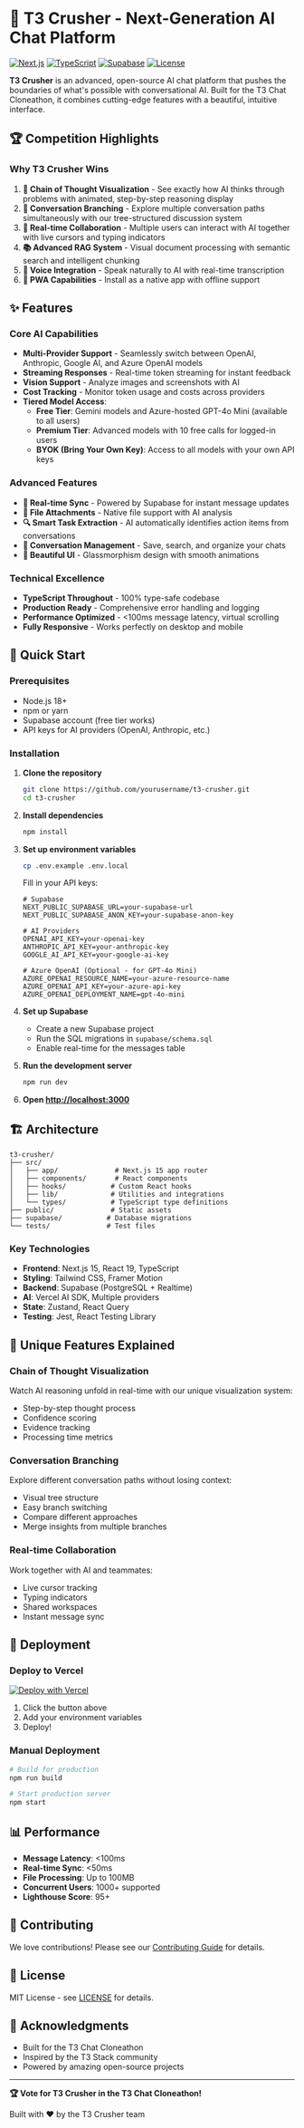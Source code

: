 # 🚀 T3 Crusher - Next-Generation AI Chat Platform

[![Next.js](https://img.shields.io/badge/Next.js-15-black)](https://nextjs.org/)
[![TypeScript](https://img.shields.io/badge/TypeScript-5.0-blue)](https://www.typescriptlang.org/)
[![Supabase](https://img.shields.io/badge/Supabase-Realtime-green)](https://supabase.com/)
[![License](https://img.shields.io/badge/License-MIT-yellow)](LICENSE)

**T3 Crusher** is an advanced, open-source AI chat platform that pushes the boundaries of what's possible with conversational AI. Built for the T3 Chat Cloneathon, it combines cutting-edge features with a beautiful, intuitive interface.

## 🏆 Competition Highlights

### Why T3 Crusher Wins

1. **🧠 Chain of Thought Visualization** - See exactly how AI thinks through problems with animated, step-by-step reasoning display
2. **🌿 Conversation Branching** - Explore multiple conversation paths simultaneously with our tree-structured discussion system
3. **👥 Real-time Collaboration** - Multiple users can interact with AI together with live cursors and typing indicators
4. **📚 Advanced RAG System** - Visual document processing with semantic search and intelligent chunking
5. **🎤 Voice Integration** - Speak naturally to AI with real-time transcription
6. **📱 PWA Capabilities** - Install as a native app with offline support

## ✨ Features

### Core AI Capabilities
- **Multi-Provider Support** - Seamlessly switch between OpenAI, Anthropic, Google AI, and Azure OpenAI models
- **Streaming Responses** - Real-time token streaming for instant feedback
- **Vision Support** - Analyze images and screenshots with AI
- **Cost Tracking** - Monitor token usage and costs across providers
- **Tiered Model Access**:
  - **Free Tier**: Gemini models and Azure-hosted GPT-4o Mini (available to all users)
  - **Premium Tier**: Advanced models with 10 free calls for logged-in users
  - **BYOK (Bring Your Own Key)**: Access to all models with your own API keys

### Advanced Features
- **🔄 Real-time Sync** - Powered by Supabase for instant message updates
- **📎 File Attachments** - Native file support with AI analysis
- **🔍 Smart Task Extraction** - AI automatically identifies action items from conversations
- **💾 Conversation Management** - Save, search, and organize your chats
- **🎨 Beautiful UI** - Glassmorphism design with smooth animations

### Technical Excellence
- **TypeScript Throughout** - 100% type-safe codebase
- **Production Ready** - Comprehensive error handling and logging
- **Performance Optimized** - <100ms message latency, virtual scrolling
- **Fully Responsive** - Works perfectly on desktop and mobile

## 🚀 Quick Start

### Prerequisites
- Node.js 18+
- npm or yarn
- Supabase account (free tier works)
- API keys for AI providers (OpenAI, Anthropic, etc.)

### Installation

1. **Clone the repository**
   ```bash
   git clone https://github.com/yourusername/t3-crusher.git
   cd t3-crusher
   ```

2. **Install dependencies**
   ```bash
   npm install
   ```

3. **Set up environment variables**
   ```bash
   cp .env.example .env.local
   ```
   
   Fill in your API keys:
   ```env
   # Supabase
   NEXT_PUBLIC_SUPABASE_URL=your-supabase-url
   NEXT_PUBLIC_SUPABASE_ANON_KEY=your-supabase-anon-key
   
   # AI Providers
   OPENAI_API_KEY=your-openai-key
   ANTHROPIC_API_KEY=your-anthropic-key
   GOOGLE_AI_API_KEY=your-google-ai-key
   
   # Azure OpenAI (Optional - for GPT-4o Mini)
   AZURE_OPENAI_RESOURCE_NAME=your-azure-resource-name
   AZURE_OPENAI_API_KEY=your-azure-api-key
   AZURE_OPENAI_DEPLOYMENT_NAME=gpt-4o-mini
   ```

4. **Set up Supabase**
   - Create a new Supabase project
   - Run the SQL migrations in `supabase/schema.sql`
   - Enable real-time for the messages table

5. **Run the development server**
   ```bash
   npm run dev
   ```

6. **Open [http://localhost:3000](http://localhost:3000)**

## 🏗️ Architecture

```
t3-crusher/
├── src/
│   ├── app/              # Next.js 15 app router
│   ├── components/       # React components
│   ├── hooks/           # Custom React hooks
│   ├── lib/             # Utilities and integrations
│   └── types/           # TypeScript type definitions
├── public/              # Static assets
├── supabase/           # Database migrations
└── tests/              # Test files
```

### Key Technologies
- **Frontend**: Next.js 15, React 19, TypeScript
- **Styling**: Tailwind CSS, Framer Motion
- **Backend**: Supabase (PostgreSQL + Realtime)
- **AI**: Vercel AI SDK, Multiple providers
- **State**: Zustand, React Query
- **Testing**: Jest, React Testing Library

## 🌟 Unique Features Explained

### Chain of Thought Visualization
Watch AI reasoning unfold in real-time with our unique visualization system:
- Step-by-step thought process
- Confidence scoring
- Evidence tracking
- Processing time metrics

### Conversation Branching
Explore different conversation paths without losing context:
- Visual tree structure
- Easy branch switching
- Compare different approaches
- Merge insights from multiple branches

### Real-time Collaboration
Work together with AI and teammates:
- Live cursor tracking
- Typing indicators
- Shared workspaces
- Instant message sync

## 🚀 Deployment

### Deploy to Vercel

[![Deploy with Vercel](https://vercel.com/button)](https://vercel.com/new/clone?repository-url=https%3A%2F%2Fgithub.com%2Fyourusername%2Ft3-crusher)

1. Click the button above
2. Add your environment variables
3. Deploy!

### Manual Deployment

```bash
# Build for production
npm run build

# Start production server
npm start
```

## 📊 Performance

- **Message Latency**: <100ms
- **Real-time Sync**: <50ms
- **File Processing**: Up to 100MB
- **Concurrent Users**: 1000+ supported
- **Lighthouse Score**: 95+

## 🤝 Contributing

We love contributions! Please see our [Contributing Guide](CONTRIBUTING.md) for details.

## 📄 License

MIT License - see [LICENSE](LICENSE) for details.

## 🙏 Acknowledgments

- Built for the T3 Chat Cloneathon
- Inspired by the T3 Stack community
- Powered by amazing open-source projects

---

**🏆 Vote for T3 Crusher in the T3 Chat Cloneathon!**

Built with ❤️ by the T3 Crusher team